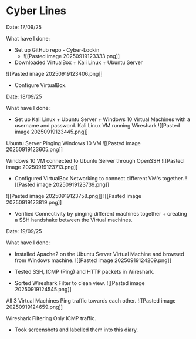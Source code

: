 <h1> Cyber Lines </h1>

Date: 17/09/25

What have I done:

- Set up GitHub repo - Cyber-Lockin
	- ![[Pasted image 20250919123333.png]]
- Downloaded VirtualBox + Kali Linux + Ubuntu Server 

![[Pasted image 20250919123406.png]]


- Configure VirtualBox.

Date: 18/09/25

What have I done:

- Set up Kali Linux + Ubuntu Server + Windows 10 Virtual Machines with a username and password.
Kali Linux VM running Wireshark
![[Pasted image 20250919123445.png]]

Ubuntu Server Pinging Windows 10 VM
![[Pasted image 20250919123605.png]]

Windows 10 VM connected to Ubuntu Server through OpenSSH
![[Pasted image 20250919123713.png]]

- Configured VirtualBox Networking to connect different VM's together.
![[Pasted image 20250919123739.png]]


![[Pasted image 20250919123758.png]]
![[Pasted image 20250919123819.png]]
- Verified Connectivity by pinging different machines together + creating a SSH handshake between the Virtual machines.

Date: 19/09/25

What have I done:

- Installed Apache2 on the Ubuntu Server Virtual Machine and browsed from Windows machine. 
![[Pasted image 20250919124209.png]]


- Tested SSH, ICMP (Ping) and HTTP packets in Wireshark.
- Sorted Wireshark Filter to clean view.
![[Pasted image 20250919124545.png]]

All 3 Virtual Machines Ping traffic towards each other. 
![[Pasted image 20250919124659.png]]

Wireshark Filtering Only ICMP traffic.

- Took screenshots and labelled them into this diary.

